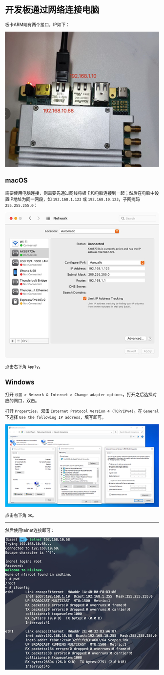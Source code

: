 # 开发板通过网络连接电脑

板卡ARM端有两个接口，IP如下：

![](images-221102/nipc-network-interface.jpg)

## macOS

需要使用电脑连接，则需要先通过网线将板卡和电脑连接到一起；然后在电脑中设置IP地址为同一网段，如 `192.168.1.123` 或 `192.168.10.123`，子网掩码 `255.255.255.0`：

![](images-221102/macos-network.jpg)

点击右下角 `Apply`。

## Windows

打开 `设置 > Network & Internet > Change adapter options`，打开之后选择对应的网口，双击。

打开 `Properties`，双击 `Internet Protocol Version 4 (TCP/IPv4)`。在 `General` 下选择 `Use the following IP address`，填写即可。

![](images-221102/windows-network.png)

点击右下角 `OK`。

---

然后使用telnet连接即可：

![](images-221102/new-ifconfig.jpg)
